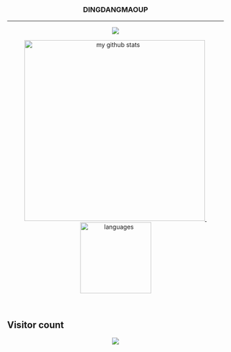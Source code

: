 
<!--
**DINGDANGMAOUP/DINGDANGMAOUP** is a ✨ _special_ ✨ repository because its `README.md` (this file) appears on your GitHub profile.

Here are some ideas to get you started:

- 🔭 I’m currently working on ...
- 🌱 I’m currently learning ...
- 👯 I’m looking to collaborate on ...
- 🤔 I’m looking for help with ...
- 💬 Ask me about ...
- 📫 How to reach me: ...
- 😄 Pronouns: ...
- ⚡ Fun fact: ...
-->
<h3 align="center">DINGDANGMAOUP</h3>

---

<a href="#">
    <p align="center">
        <img src="https://github-profile-trophy.vercel.app/?username=DINGDANGMAOUP&column=7"/>
    </p>
</a>

<a align="center" href="#">
    <p align="center">
    <img src="https://github-readme-stats.vercel.app/api?username=DINGDANGMAOUP&show_icons=true" alt="my github stats" width="420"/>&nbsp;<img src="https://github-readme-stats.vercel.app/api/top-langs/?username=DINGDANGMAOUP&layout=compact" alt="languages" height="165">
    </p>
</a>
<br>

## Visitor count

<p align="center"> 
  <img src="https://profile-counter.glitch.me/dingdangmaoup/count.svg" />
</p>


